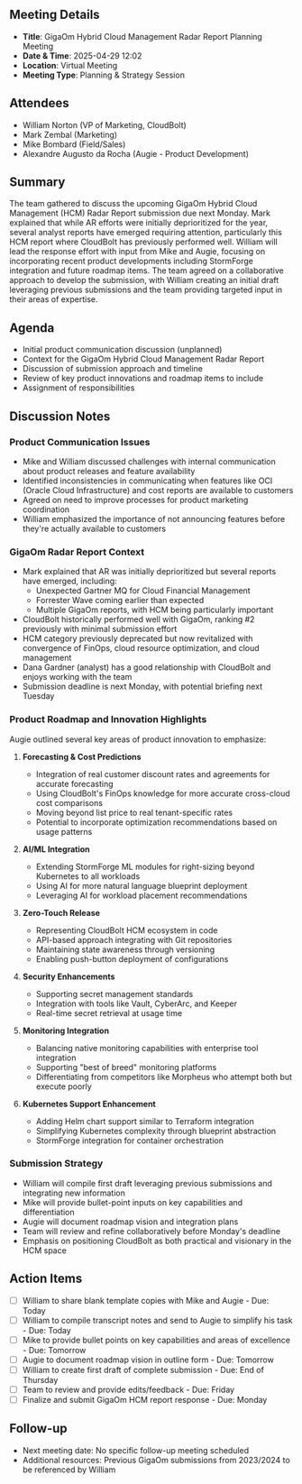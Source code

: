## Meeting Details

- **Title**: GigaOm Hybrid Cloud Management Radar Report Planning Meeting
- **Date & Time**: 2025-04-29 12:02
- **Location**: Virtual Meeting
- **Meeting Type**: Planning & Strategy Session

## Attendees

- William Norton (VP of Marketing, CloudBolt)
- Mark Zembal (Marketing)
- Mike Bombard (Field/Sales)
- Alexandre Augusto da Rocha (Augie - Product Development)

## Summary

The team gathered to discuss the upcoming GigaOm Hybrid Cloud Management (HCM) Radar Report submission due next Monday. Mark explained that while AR efforts were initially deprioritized for the year, several analyst reports have emerged requiring attention, particularly this HCM report where CloudBolt has previously performed well. William will lead the response effort with input from Mike and Augie, focusing on incorporating recent product developments including StormForge integration and future roadmap items. The team agreed on a collaborative approach to develop the submission, with William creating an initial draft leveraging previous submissions and the team providing targeted input in their areas of expertise.

## Agenda

- Initial product communication discussion (unplanned)
- Context for the GigaOm Hybrid Cloud Management Radar Report
- Discussion of submission approach and timeline
- Review of key product innovations and roadmap items to include
- Assignment of responsibilities

## Discussion Notes

### Product Communication Issues

- Mike and William discussed challenges with internal communication about product releases and feature availability
- Identified inconsistencies in communicating when features like OCI (Oracle Cloud Infrastructure) and cost reports are available to customers
- Agreed on need to improve processes for product marketing coordination
- William emphasized the importance of not announcing features before they're actually available to customers

### GigaOm Radar Report Context

- Mark explained that AR was initially deprioritized but several reports have emerged, including:
    - Unexpected Gartner MQ for Cloud Financial Management
    - Forrester Wave coming earlier than expected
    - Multiple GigaOm reports, with HCM being particularly important
- CloudBolt historically performed well with GigaOm, ranking #2 previously with minimal submission effort
- HCM category previously deprecated but now revitalized with convergence of FinOps, cloud resource optimization, and cloud management
- Dana Gardner (analyst) has a good relationship with CloudBolt and enjoys working with the team
- Submission deadline is next Monday, with potential briefing next Tuesday

### Product Roadmap and Innovation Highlights

Augie outlined several key areas of product innovation to emphasize:

1. **Forecasting & Cost Predictions**
    
    - Integration of real customer discount rates and agreements for accurate forecasting
    - Using CloudBolt's FinOps knowledge for more accurate cross-cloud cost comparisons
    - Moving beyond list price to real tenant-specific rates
    - Potential to incorporate optimization recommendations based on usage patterns
2. **AI/ML Integration**
    
    - Extending StormForge ML modules for right-sizing beyond Kubernetes to all workloads
    - Using AI for more natural language blueprint deployment
    - Leveraging AI for workload placement recommendations
3. **Zero-Touch Release**
    
    - Representing CloudBolt HCM ecosystem in code
    - API-based approach integrating with Git repositories
    - Maintaining state awareness through versioning
    - Enabling push-button deployment of configurations
4. **Security Enhancements**
    
    - Supporting secret management standards
    - Integration with tools like Vault, CyberArc, and Keeper
    - Real-time secret retrieval at usage time
5. **Monitoring Integration**
    
    - Balancing native monitoring capabilities with enterprise tool integration
    - Supporting "best of breed" monitoring platforms
    - Differentiating from competitors like Morpheus who attempt both but execute poorly
6. **Kubernetes Support Enhancement**
    
    - Adding Helm chart support similar to Terraform integration
    - Simplifying Kubernetes complexity through blueprint abstraction
    - StormForge integration for container orchestration

### Submission Strategy

- William will compile first draft leveraging previous submissions and integrating new information
- Mike will provide bullet-point inputs on key capabilities and differentiation
- Augie will document roadmap vision and integration plans
- Team will review and refine collaboratively before Monday's deadline
- Emphasis on positioning CloudBolt as both practical and visionary in the HCM space

## Action Items

- [ ] William to share blank template copies with Mike and Augie - Due: Today
- [ ] William to compile transcript notes and send to Augie to simplify his task - Due: Today
- [ ] Mike to provide bullet points on key capabilities and areas of excellence - Due: Tomorrow
- [ ] Augie to document roadmap vision in outline form - Due: Tomorrow
- [ ] William to create first draft of complete submission - Due: End of Thursday
- [ ] Team to review and provide edits/feedback - Due: Friday
- [ ] Finalize and submit GigaOm HCM report response - Due: Monday

## Follow-up

- Next meeting date: No specific follow-up meeting scheduled
- Additional resources: Previous GigaOm submissions from 2023/2024 to be referenced by William